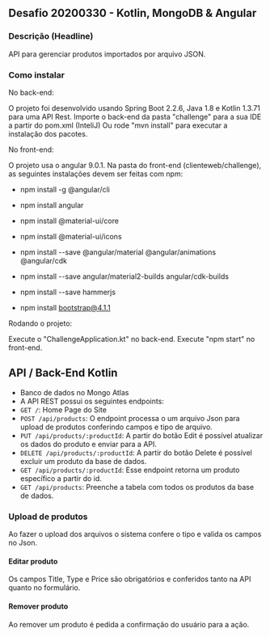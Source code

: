 ## Desafio 20200330 - Kotlin, MongoDB & Angular
 
### Descrição (Headline)

API para gerenciar produtos importados por arquivo JSON.

### Como instalar

No back-end:

O projeto foi desenvolvido usando Spring Boot 2.2.6, Java 1.8 e Kotlin 1.3.71 para uma API Rest.
Importe o back-end da pasta "challenge" para a sua IDE a partir do pom.xml (InteliJ)
Ou rode "mvn install" para executar a instalação dos pacotes. 

No front-end:

O projeto usa o angular 9.0.1. 
Na pasta do front-end (clienteweb/challenge), as seguintes instalações devem ser feitas com npm:

- npm install -g @angular/cli

- npm install angular

- npm install @material-ui/core

- npm install @material-ui/icons

- npm install --save @angular/material @angular/animations @angular/cdk

- npm install --save angular/material2-builds angular/cdk-builds

- npm install --save hammerjs

- npm install bootstrap@4.1.1

Rodando o projeto:

Execute o "ChallengeApplication.kt" no back-end.
Execute "npm start" no front-end.
 
## API / Back-End Kotlin
 
- Banco de dados no Mongo Atlas
- A API REST possui os seguintes endpoints:
 - `GET /`: Home Page do Site
 - `POST /api/products`: O endpoint processa o um arquivo Json para upload de produtos conferindo campos e tipo de arquivo.
 - `PUT /api/products/:productId`: A partir do botão Edit é possível atualizar os dados do produto e enviar para a API.
 - `DELETE /api/products/:productId`: A partir do botão Delete é possível excluir um produto da base de dados.
 - `GET /api/products/:productId`: Esse endpoint retorna um produto específico a partir do id.
 - `GET /api/products`: Preenche a tabela com todos os produtos da base de dados.

### Upload de produtos
 
Ao fazer o upload dos arquivos o sistema confere o tipo e valida os campos no Json.
 
#### Editar produto

Os campos Title, Type e Price são obrigatórios e conferidos tanto na API quanto no formulário.
 
#### Remover produto
 
Ao remover um produto é pedida a confirmação do usuário para a ação.

